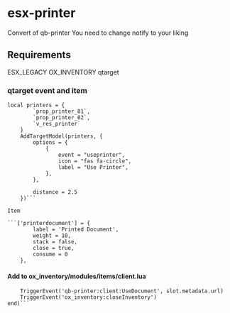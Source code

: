 # esx-printer
Convert of qb-printer
You need to change notify to your liking

## Requirements
ESX_LEGACY
OX_INVENTORY
qtarget
### qtarget event and item

```
local printers = {
		`prop_printer_01`,
		`prop_printer_02`,
		`v_res_printer`
	}
	AddTargetModel(printers, {
        options = {
            {
                event = "useprinter",
                icon = "fas fa-circle",
                label = "Use Printer",
            },
        },
            
        distance = 2.5
    })```
    
Item

```['printerdocument'] = {
		label = 'Printed Document',
		weight = 10,
		stack = false,
		close = true,
		consume = 0
    },

```
#### Add to ox_inventory/modules/items/client.lua
```Item('printerdocument', function(data, slot)
	TriggerEvent('qb-printer:client:UseDocument', slot.metadata.url)
	TriggerEvent('ox_inventory:closeInventory')
end)```


